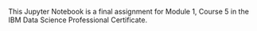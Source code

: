 This Jupyter Notebook is a final assignment for Module 1, Course 5 in the IBM Data Science Professional Certificate.

